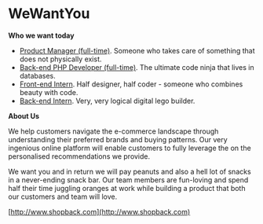 WeWantYou
=========

**Who we want today**
* [Product Manager (full-time)](https://github.com/shopback/WeWantYou/blob/master/KingofProduct.md "We are hiring a Product Manager!"). Someone who takes care of something that does not physically exist.
* [Back-end PHP Developer (full-time)](https://github.com/shopback/WeWantYou/blob/master/BackendPHPDeveloper.md "We are hiring a Back-end Developer!"). The ultimate code ninja that lives in databases.
* [Front-end Intern](https://github.com/shopback/WeWantYou/blob/master/FrontendIntern.md "We are hiring a Front-end Intern!"). Half designer, half coder - someone who combines beauty with code.
* [Back-end Intern](https://github.com/shopback/WeWantYou/blob/master/BackendIntern.md "We are hiring a Back-end Intern!"). Very, very logical digital lego builder.

**About Us**

We help customers navigate the e-commerce landscape through understanding their preferred brands and buying patterns. Our very ingenious online platform will enable customers to fully leverage the on the personalised recommendations we provide.

We want you and in return we will pay peanuts and also a hell lot of snacks in a never-ending snack bar. Our team members are fun-loving and spend half their time juggling oranges at work while building a product that both our customers and team will love.

[http://www.shopback.com](http://www.shopback.com)
